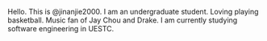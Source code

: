 Hello.
This is @jinanjie2000.
I am an undergraduate student. Loving playing basketball. Music fan of Jay Chou and Drake. 
I am currently studying software engineering in UESTC. 
